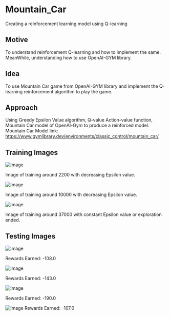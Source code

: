 # Mountain_Car
Creating a reinforcement learning model using Q-learning 

## Motive
To understand reinforcement Q-learning and how to implement the same. MeanWhile, understanding how to use OpenAI-GYM library.

## Idea
To use Mountain Car game from OpenAI-GYM library and implement the Q-learning reinforcement algorithm to play the game. 

## Approach
Using Greedy Epsilon Value algorithm, Q-value Action-value function, Mountain Car model of OpenAI-Gym to produce a reinforced model.
Mountain Car Model link: https://www.gymlibrary.dev/environments/classic_control/mountain_car/

## Training Images 

![image](https://user-images.githubusercontent.com/92180055/218163483-ccf16831-4f07-4052-9e40-ad8e5fa0c476.png)

Image of training around 2200 with decreasing Epsilon value.

![image](https://user-images.githubusercontent.com/92180055/218163923-120f6651-b43c-400c-89a0-7d9f8ad0b447.png)

Image of training around 10000 with decreasing Epsilon value.

![image](https://user-images.githubusercontent.com/92180055/218164745-d8a5c066-d5eb-4077-96ec-2f71ddbb3967.png)

Image of training around 37000 with constant Epsilon value or exploration ended.

## Testing Images

![image](https://user-images.githubusercontent.com/92180055/218165847-81282e0b-eb52-4f61-a1b3-7000206ba7a6.png)

Rewards Earned: -108.0 

![image](https://user-images.githubusercontent.com/92180055/218165866-41b48e56-705b-4e7b-aa9e-3f88b0697317.png)

Rewards Earned: -143.0

![image](https://user-images.githubusercontent.com/92180055/218165875-cb188bf1-1d0b-468a-9c5d-0c192a7f8784.png)

Rewards Earned: -190.0

![image](https://user-images.githubusercontent.com/92180055/218165884-a11d337a-9af5-4901-a565-4af6d96f9efc.png)
Rewards Earned: -107.0


